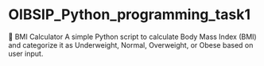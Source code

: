 # OIBSIP_Python_programming_task1
🧮 BMI Calculator A simple Python script to calculate Body Mass Index (BMI) and categorize it as Underweight, Normal, Overweight, or Obese based on user input.

